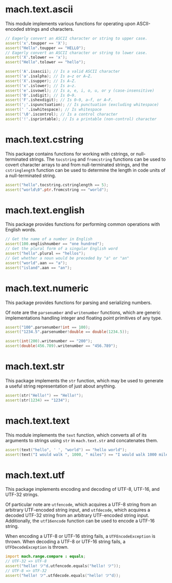 # mach.text.ascii


This module implements various functions for operating upon ASCII-encoded
strings and characters.

``` D
// Eagerly convert an ASCII character or string to upper case.
assert('x'.toupper == 'X');
assert("Hello".toupper == "HELLO");
// Eagerly convert an ASCII character or string to lower case.
assert('X'.tolower == 'x');
assert("Hello".tolower == "hello");
```

``` D
assert('A'.isascii); // Is a valid ASCII character
assert('a'.isalpha); // Is a–z or A–Z.
assert('X'.isupper); // Is A–Z.
assert('x'.islower); // Is a–z.
assert('e'.isvowel); // Is a, e, i, o, u, or y (case-insensitive)
assert('0'.isdigit); // Is 0–9.
assert('F'.ishexdigit); // Is 0–9, a–f, or A–F.
assert(';'.ispunctuation); // Is punctuation (excluding whitespace)
assert(' '.iswhitespace); // Is whitespace
assert('\0'.iscontrol); // Is a control character
assert('!'.isprintable); // Is a printable (non-control) character
```


# mach.text.cstring


This package contains functions for working with cstrings, or null-terminated
strings.
The `tocstring` and `fromcstring` functions can be used to covert character
arrays to and from null-terminated strings, and the `cstringlength` function
can be used to determine the length in code units of a null-terminated string.

``` D
assert("hello".tocstring.cstringlength == 5);
assert("world\0".ptr.fromcstring == "world");
```


# mach.text.english


This package provides functions for performing common operations with
English words.

``` D
// Get the name of a number in English
assert(100.englishnumber == "one hundred");
// Get the plural form of a singular English word
assert("hello".plural == "hellos");
// Get whether a noun would be preceded by "a" or "an"
assert("world".aan == "a");
assert("island".aan == "an");
```


# mach.text.numeric


This package provides functions for parsing and serializing numbers.

Of note are the `parsenumber` and `writenumber` functions, which are
generic implementations handling integer and floating point primitives of
any type.

``` D
assert("100".parsenumber!int == 100);
assert("1234.5".parsenumber!double == double(1234.5));
```

``` D
assert(int(200).writenumber == "200");
assert(double(456.789).writenumber == "456.789");
```


# mach.text.str


This package implements the `str` function, which may be used to generate a
useful string representation of just about anything.

``` D
assert(str("Hello!") == "Hello!");
assert(str(1234) == "1234");
```


# mach.text.text


This module implements the `text` function, which converts all of its arguments
to strings using `str` in `mach.text.str` and concatenates them.

``` D
assert(text("hello", ' ', "world") == "hello world");
assert(text("I would walk ", 1000, " miles") == "I would walk 1000 miles");
```


# mach.text.utf


This package implements encoding and decoding of UTF-8, UTF-16, and UTF-32
strings.

Of particular note are `utfencode`, which acquires a UTF-8 string from an
arbitrary UTF-encoded string input, and `utfdecode`, which acquires a decoded
UTF-32 string from an arbitrary UTF-encoded string input.
Additionally, the `utf16encode` function can be used to encode a UTF-16
string.

When encoding a UTF-8 or UTF-16 string fails, a `UTFEncodeException` is thrown.
When decoding a UTF-8 or UTF-16 string fails, a `UTFDecodeException` is thrown.

``` D
import mach.range.compare : equals;
// UTF-32 => UTF-8
assert("hello! ツ"d.utfencode.equals("hello! ツ"));
// UTF-8 => UTF-32
assert("hello! ツ".utfdecode.equals("hello! ツ"d));
```


